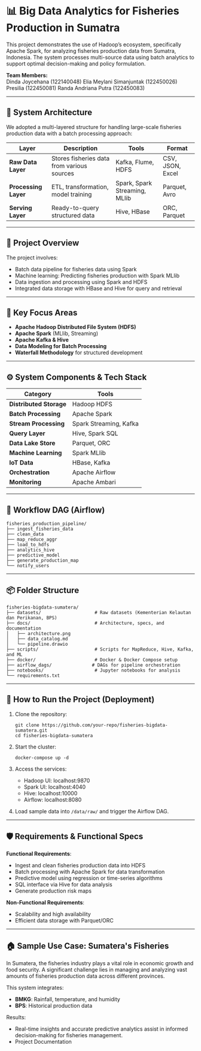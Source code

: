 
# 📊 Big Data Analytics for Fisheries Production in Sumatra

This project demonstrates the use of Hadoop’s ecosystem, specifically Apache Spark, for analyzing fisheries production data from Sumatra, Indonesia. The system processes multi-source data using batch analytics to support optimal decision-making and policy formulation.

**Team Members:**  
Dinda Joycehana (122140048)
Elia Meylani Simanjuntak (122450026)
Presilia (122450081)
Randa Andriana Putra (122450083)

---

## 🧱 **System Architecture**

We adopted a multi-layered structure for handling large-scale fisheries production data with a batch processing approach:

| Layer | Description | Tools | Format |
|-------|-------------|-------|--------|
| **Raw Data Layer** | Stores fisheries data from various sources | Kafka, Flume, HDFS | CSV, JSON, Excel |
| **Processing Layer** | ETL, transformation, model training | Spark, Spark Streaming, MLlib | Parquet, Avro |
| **Serving Layer** | Ready-to-query structured data | Hive, HBase | ORC, Parquet |

---

## 📖 **Project Overview**

The project involves:

- Batch data pipeline for fisheries data using Spark
- Machine learning: Predicting fisheries production with Spark MLlib
- Data ingestion and processing using Spark and HDFS
- Integrated data storage with HBase and Hive for query and retrieval

---

## 🌟 **Key Focus Areas**

- **Apache Hadoop Distributed File System (HDFS)**
- **Apache Spark** (MLlib, Streaming)
- **Apache Kafka & Hive**
- **Data Modeling for Batch Processing**
- **Waterfall Methodology** for structured development

---

## ⚙️ **System Components & Tech Stack**

| Category | Tools |
|----------|-------|
| **Distributed Storage** | Hadoop HDFS |
| **Batch Processing** | Apache Spark |
| **Stream Processing** | Spark Streaming, Kafka |
| **Query Layer** | Hive, Spark SQL |
| **Data Lake Store** | Parquet, ORC |
| **Machine Learning** | Spark MLlib |
| **IoT Data** | HBase, Kafka |
| **Orchestration** | Apache Airflow |
| **Monitoring** | Apache Ambari |

---

## 🔄 **Workflow DAG (Airflow)**

```
fisheries_production_pipeline/
├── ingest_fisheries_data
├── clean_data
├── map_reduce_aggr
├── load_to_hdfs
├── analytics_hive
├── predictive_model
├── generate_production_map
└── notify_users
```

---

## 📦 **Folder Structure**

```
fisheries-bigdata-sumatera/
├── datasets/                    # Raw datasets (Kementerian Kelautan dan Perikanan, BPS)
├── docs/                        # Architecture, specs, and documentation
│   ├── architecture.png
│   ├── data_catalog.md
│   └── pipeline.drawio
├── scripts/                     # Scripts for MapReduce, Hive, Kafka, and ML
├── docker/                      # Docker & Docker Compose setup
├── airflow_dags/               # DAGs for pipeline orchestration
├── notebooks/                   # Jupyter notebooks for analysis
└── requirements.txt
```

---

## 🚀 **How to Run the Project (Deployment)**

1. Clone the repository:
   ```
   git clone https://github.com/your-repo/fisheries-bigdata-sumatera.git
   cd fisheries-bigdata-sumatera
   ```

2. Start the cluster:
   ```
   docker-compose up -d
   ```

3. Access the services:
   - Hadoop UI: localhost:9870
   - Spark UI: localhost:4040
   - Hive: localhost:10000
   - Airflow: localhost:8080

4. Load sample data into `/data/raw/` and trigger the Airflow DAG.

---

## 🛡️ **Requirements & Functional Specs**

**Functional Requirements**:
- Ingest and clean fisheries production data into HDFS
- Batch processing with Apache Spark for data transformation
- Predictive model using regression or time-series algorithms
- SQL interface via Hive for data analysis
- Generate production risk maps

**Non-Functional Requirements**:
- Scalability and high availability
- Efficient data storage with Parquet/ORC

---

## 🏠 **Sample Use Case: Sumatera's Fisheries**

In Sumatera, the fisheries industry plays a vital role in economic growth and food security. A significant challenge lies in managing and analyzing vast amounts of fisheries production data across different provinces.

This system integrates:
- **BMKG**: Rainfall, temperature, and humidity
- **BPS**: Historical production data

Results: 
- Real-time insights and accurate predictive analytics assist in informed decision-making for fisheries management.
- Project Documentation
